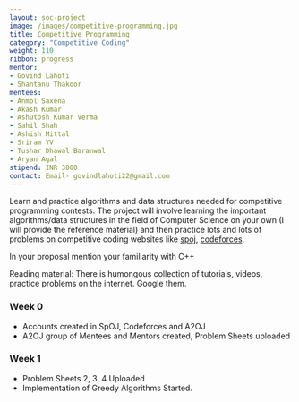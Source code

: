 ```yaml
---
layout: soc-project
image: /images/competitive-programming.jpg
title: Competitive Programming
category: "Competitive Coding"
weight: 110
ribbon: progress
mentor:
- Govind Lahoti 
- Shantanu Thakoor
mentees:
- Anmol Saxena
- Akash Kumar
- Ashutosh Kumar Verma
- Sahil Shah
- Ashish Mittal
- Sriram YV
- Tushar Dhawal Baranwal
- Aryan Agal
stipend: INR 3000
contact: Email- govindlahoti22@gmail.com
---
```


Learn and practice algorithms and data structures needed for competitive programming contests. The project will involve learning the important algorithms/data structures in the field of Computer Science on your own (I will provide the reference material) and then practice lots and lots of problems on competitive coding websites like [spoj](https://www.spoj.com), [codeforces](https://www.codeforces.com).

<!--break-->

In your proposal mention your familiarity with C++

Reading material: There is humongous collection of tutorials, videos, practice problems on the internet. Google them.

### Week 0
* Accounts created in SpOJ, Codeforces and A2OJ
* A2OJ group of Mentees and Mentors created, Problem Sheets uploaded

### Week 1
* Problem Sheets 2, 3, 4  Uploaded
* Implementation of Greedy Algorithms Started.